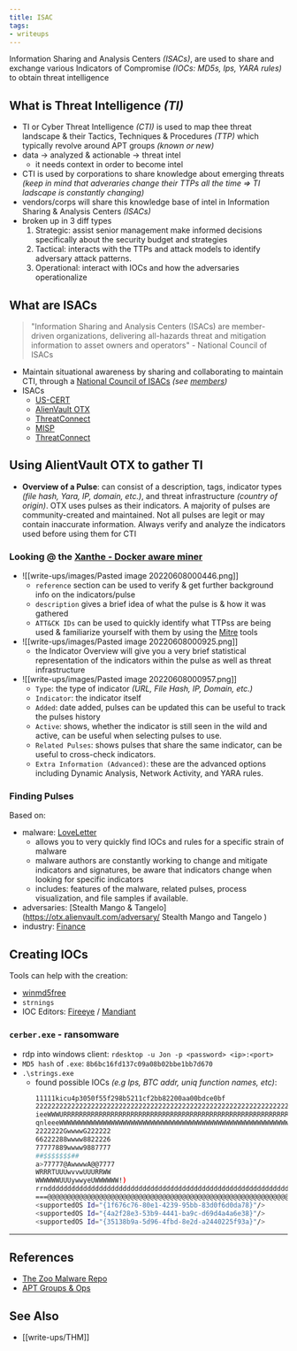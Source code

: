 ```yaml
---
title: ISAC
tags:
- writeups
---
```


Information Sharing and Analysis Centers *(ISACs)*, are used to share and exchange various Indicators of Compromise *(IOCs: MD5s, Ips, YARA rules)* to obtain threat intelligence

## What is Threat Intelligence *(TI)*
- TI or Cyber Threat Intelligence *(CTI)* is used to map thee threat landscape & their Tactics, Techniques & Procedures *(TTP)* which typically revolve around APT groups *(known or new)*
- data -> analyzed & actionable -> threat intel
	- it needs context in order to become intel
- CTI is used by corporations to share knowledge about emerging threats *(keep in mind that adveraries change their TTPs all the time => TI ladscape is constantly changing)*
- vendors/corps will share this knowledge base of intel in Information Sharing & Analysis Centers *(ISACs)*
- broken up  in 3 diff types
	1. Strategic: assist senior management make informed decisions specifically about the security budget and strategies
	2. Tactical: interacts with the TTPs and attack models to identify adversary attack patterns.
	3. Operational: interact with IOCs and how the adversaries operationalize

## What are ISACs
> "Information Sharing and Analysis Centers (ISACs) are member-driven organizations, delivering all-hazards threat and mitigation information to asset owners and operators" - National Council of ISACs

- Maintain situational awareness by sharing and collaborating to maintain CTI, through a [National Council of ISACs](https://www.nationalisacs.org/) *(see [members](https://www.nationalisacs.org/member-isacs-3))*
- ISACs
	- [US-CERT](https://us-cert.cisa.gov/)
	- [AlienVault OTX](https://otx.alienvault.com/)
	- [ThreatConnect](https://threatconnect.com/)
	- [MISP](https://www.misp-project.org/)
	- [ThreatConnect](https://threatconnect.com/)


## Using AlientVault OTX to gather TI
- **Overview of a Pulse**: can consist of a description, tags, indicator types *(file hash, Yara, IP, domain, etc.)*, and threat infrastructure *(country of origin)*. OTX uses pulses as their indicators. A majority of pulses are community-created and maintained. Not all pulses are legit or may contain inaccurate information. Always verify and analyze the indicators used before using them for CTI

### Looking @ the [Xanthe - Docker aware miner](https://otx.alienvault.com/pulse/5fc6767d4cca089129062db9)
- ![[write-ups/images/Pasted image 20220608000446.png]]
	- `reference` section can be used to verify & get further background info on the indicators/pulse
	- `description` gives a brief idea of what the pulse is & how it was gathered 
	- `ATT&CK IDs` can be used to quickly identify what TTPss are being used & familiarize yourself with them by using the [Mitre](../../sheets/Mitre.md) tools
- ![[write-ups/images/Pasted image 20220608000925.png]]
	- the Indicator Overview will give you a very brief statistical representation of the indicators within the pulse as well as threat infrastructure
- ![[write-ups/images/Pasted image 20220608000957.png]]
	- `Type`: the type of indicator *(URL, File Hash, IP, Domain, etc.)*
	- `Indicator`: the indicator itself
	- `Added`: date added, pulses can be updated this can be useful to track the pulses history
	- `Active`: shows, whether the indicator is still seen in the wild and active, can be useful when selecting pulses to use.
	- `Related Pulses`: shows pulses that share the same indicator, can be useful to cross-check indicators.
	- `Extra Information (Advanced)`: these are the advanced options including Dynamic Analysis, Network Activity, and YARA rules.
### Finding Pulses
Based on:
- malware: [LoveLetter](https://otx.alienvault.com/malware/%23fp539598-VBS%2FLoveLetter/)
	- allows you to very quickly find IOCs and rules for a specific strain of malware
	- malware authors are constantly working to change and mitigate indicators and signatures, be aware that indicators change when looking for specific indicators
	- includes: features of the malware, related pulses, process visualization, and file samples if available.
- adversaries: [Stealth Mango & Tangelo](https://otx.alienvault.com/adversary/ Stealth Mango and Tangelo )
- industry: [Finance](https://otx.alienvault.com/industry/Finance)



## Creating IOCs
Tools can help with the creation:
- [winmd5free](https://www.winmd5.com/)
- `strnings`
- IOC Editors: [Fireeye](https://www.fireeye.com/services/freeware/ioc-editor.html) / [Mandiant](https://www.mandiant.com/resources/openioc-basics)

### `cerber.exe` - ransomware
- rdp into windows client: `rdesktop -u Jon -p <password> <ip>:<port>`
- `MD5 hash` of `.exe`: `8b6bc16fd137c09a08b02bbe1bb7d670`
- `.\strings.exe`
	- found possible IOCs *(e.g Ips, BTC addr, uniq function  names, etc)*:
		```bash
		11111kicu4p3050f55f298b5211cf2bb82200aa00bdce0bf
		2222222222222222222222222222222222222222222222222222222222222222222222222222222222222222222222222222
		ieeWWWURRRRRRRRRRRRRRRRRRRRRRRRRRRRRRRRRRRRRRRRRRRRRRRRRRRRRRRRRRRRRRRRRRRRRRRRRRRRRRRRRRRRRRRRRRRRRRRRRRRRRRRRRRUWWWeei
		qnleeeWWWWWWWWWWWWWWWWWWWWWWWWWWWWWWWWWWWWWWWWWWWWWWWWWWWWWWWWWWWWWWWWWWWWWWWWWWWWWWWWWWWWWWWWWWWWWWWWWWWWWWWWWWeeelnq
		2222222GwwwwG222222
		66222288wwww8822226
		77777889wwww9887777
		##$$$$$$$##
		a>77777@AwwwwA@@7777
		WRRRTUUUwvvwUUURRWW
		WWWWWWUUUywwyeUWWWWWW!)
		rrnddddddddddddddddddddddddddddddddddddddddddddddddddddddddddddddddddddddddddddddddddddddddddddddddddddddddddddddnrr
		===@@@@@@@@@@@@@@@@@@@@@@@@@@@@@@@@@@@@@@@@@@@@@@@@@@@@@@@@@@@@@@@@@@@@@@@@@=@@@==
		<supportedOS Id="{1f676c76-80e1-4239-95bb-83d0f6d0da78}"/>
		<supportedOS Id="{4a2f28e3-53b9-4441-ba9c-d69d4a4a6e38}"/>
		<supportedOS Id="{35138b9a-5d96-4fbd-8e2d-a2440225f93a}"/>
		```

---

## References
- [The Zoo Malware Repo](https://github.com/ytisf/theZoof)
- [APT Groups & Ops](https://docs.google.com/spreadsheets/u/1/d/1H9_xaxQHpWaa4O_Son4Gx0YOIzlcBWMsdvePFX68EKU/pubhtml)

## See Also
- [[write-ups/THM]]
